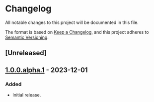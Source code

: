 # Changelog

All notable changes to this project will be documented in this file.

The format is based on [Keep a Changelog](https://keepachangelog.com/en/1.1.0/),
and this project adheres to [Semantic Versioning](https://semver.org/spec/v2.0.0.html).

## [Unreleased]

## [1.0.0.alpha.1] - 2023-12-01

### Added

* Initial release.


[1.0.0.alpha.1]: https://github.com/ixti/sidekiq-antidote/tree/v1.0.0.alpha.1
